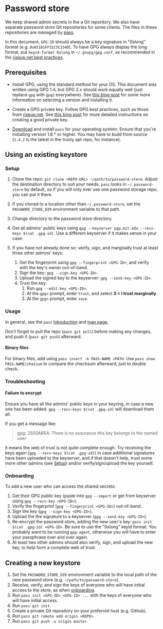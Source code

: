 Password store
==============

We keep shared admin secrets in the a Git reporitory. We also have separate
password store Git repositories for some clients. The files in these
repositories are managed by [pass](https://www.passwordstore.org/).

In this document, `GPG-ID` should always be a key signature in "0xlong" format
(e.g. `0x65101FF31C5C154D`). To have GPG always display the long format, put
`keyid-format 0xlong` in `~/.gnupg/gpg.conf`, as recommended in the
[riseup.net best practices](https://help.riseup.net/en/security/message-security/openpgp/best-practices#dont-rely-on-the-key-id).

Prerequisites
-------------

* Install GPG, using the standard method for your OS. This document was written
  using GPG 1.4, but GPG 2.x should work equally well (just replace `gpg` with
  `gpg2` everywhere).  See
  [this blog post](https://www.fpcomplete.com/blog/2016/05/stack-security-gnupg-keys)
  for some more information on selecting a version and installing it.

* Create a GPG private key. Follow GPG best practices, such as those from
  [riseup.net](https://help.riseup.net/en/security/message-security/openpgp/best-practices).
  See [this blog post](https://www.fpcomplete.com/blog/2016/05/stack-security-gnupg-keys)
  for more detailed instructions on creating a good private key.

* [Download](https://www.passwordstore.org/#download) and install `pass` for
  your operating system. Ensure that you're installing version 1.6.* or higher.
  You may have to build from source (`1.4.2` is the latest in the trusty apt
  repo, for instance).

Using an existing keystore
--------------------------

### Setup

 1. Clone the repo: `git clone <REPO-URL>
    ~/path/to/password-store`. Adjust the destination directory to suit your needs.
    `pass` looks in `~/.password-store` by default, so if you will only ever use
    one password storage repo, you can put it there.

 2. If you cloned to a location other than `~/.password-store`, set the
    `PASSWORD_STORE_DIR` environment variable to that path.

 3. Change directory to the password store directory.

 4. Get all admins' public keys using `gpg --keyserver pgp.mit.edu --recv-keys $(cat .gpg-id)`. Use a different keyserver if it makes sense in your case.

 5. If you have not already done so: verify, sign, and marginally trust at least
    three other admins' keys:

     1. Get the fingerprint using `gpg --fingerprint <GPG-ID>`, and verify with
        the key's owner out-of-band.
     2. Sign the key: `gpg --sign-key <GPG-ID>`.
     3. Upload the signed key to the keyserver: `gpg --send-key <GPG-ID>`.
     3. Trust the key:
         1. Run `gpg --edit-key <GPG-ID>`.
         2. At the `gpg>` prompt, enter `trust`, and select **3 = I trust marginally**.
         3. At the `gpg>` prompt, enter `save`.

### Usage

In general, see the `pass` [introduction](https://www.passwordstore.org/) and
[man page](https://git.zx2c4.com/password-store/about/).

Don't forget to pull the repo (`pass git pull`) before making any changes, and
push it (`pass git push`) afterward.

#### Binary files

For binary files, add using `pass insert -m PASS-NAME <PATH`. Use `pass show
PASS-NAME|sha1sum` to compare the checksum afterward, just to double check.

### Troubleshooting

#### Failure to encrypt

Ensure you have all the admins' public keys in your keyring, in case a new one
has been added. `gpg --recv-keys $(cat .gpg-id)` will download them all.

If you get a message like:

> gpg: 2500AB5A: There is no assurance this key belongs to the named user

it means the web of trust is not quite complete enough. Try receiving the keys
again (`gpg --recv-keys $(cat .gpg-id)`) in case additional signatures have been
uploaded to the keyserver, and if that doesn't help, trust some more other
admins (see [Setup](#setup)) and/or verify/sign/upload the key yourself.

### Onboarding

To add a new user who can access the shared secrets:

 1. Get their GPG public key (paste into `gpg --import` or get from keyserver
    using `gpg --recv-key <GPG-ID>`).
 2. Verify the fingerprint (`gpg --fingerprint <GPG-ID>`) out-of-band.
 3. Sign the key (`gpg --sign-key <GPG-ID>`).
 4. Upload the the signature to a keyserver (`gpg --send-key <GPG-ID>`).
 5. Re-encrypt the password store, adding the new user's key: `pass init $(cat
    .gpg-id) <GPG-ID>`. Be sure to use the "0xlong" keyid format. You probably
    want to be running `gpg-agent`, otherwise you will have to enter your
    passphrase over and over again.
 6. At least two other admins should also verify, sign, and upload the new key,
    to help form a complete web of trust.

Creating a new keystore
-----------------------

 1. Set the `PASSWORD_STORE_DIR` environment variable to the local path
    of the new password store (e.g. `~/path/to/password-store`).
 2. Receive, verify, and sign the keys of everyone who will have initial access to the
    store, as when [onboarding](#onboarding).
 3. Run `pass init <GPG-ID> <GPG-ID> ...` with the keys of everyone who will
    have initial access.
 4. Run `pass git init`.
 5. Create a private Git repository on your preferred host (e.g. Github).
 6. Run `pass git remote add origin <REPO>`.
 7. Run `pass git push -u origin master`.
